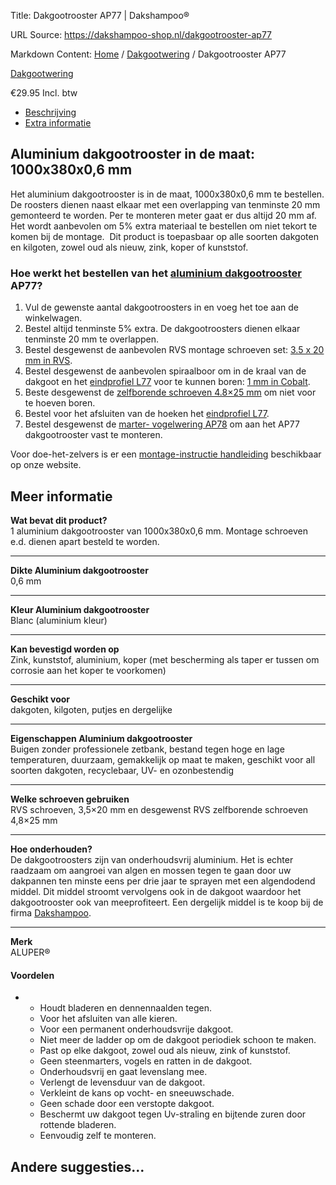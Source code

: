 Title: Dakgootrooster AP77 | Dakshampoo®

URL Source: https://dakshampoo-shop.nl/dakgootrooster-ap77

Markdown Content:
[Home](https://www.dakshampoo-shop.nl/) / [Dakgootwering](https://www.dakshampoo-shop.nl/dakgootwering/) / Dakgootrooster AP77

[Dakgootwering](https://www.dakshampoo-shop.nl/dakgootwering/)

€29.95 Incl. btw

*   [Beschrijving](#tab-description)
*   [Extra informatie](#tab-additional_information)

Aluminium dakgootrooster in de maat: 1000x380x0,6 mm
----------------------------------------------------

Het aluminium dakgootrooster is in de maat, 1000x380x0,6 mm te bestellen. De roosters dienen naast elkaar met een overlapping van tenminste 20 mm gemonteerd te worden. Per te monteren meter gaat er dus altijd 20 mm af. Het wordt aanbevolen om 5% extra materiaal te bestellen om niet tekort te komen bij de montage.  Dit product is toepasbaar op alle soorten dakgoten en kilgoten, zowel oud als nieuw, zink, koper of kunststof.

### Hoe werkt het bestellen van het [aluminium dakgootrooster](https://www.dakshampoo-shop.nl/product-categorie/dakgootbescherming/) AP77?

1.  Vul de gewenste aantal dakgootroosters in en voeg het toe aan de winkelwagen.
2.  Bestel altijd tenminste 5% extra. De dakgootroosters dienen elkaar tenminste 20 mm te overlappen.
3.  Bestel desgewenst de aanbevolen RVS montage schroeven set: [3.5 x 20 mm in RVS](https://www.dakshampoo-shop.nl/product/spaanplaatschroeven-20mm/).
4.  Bestel desgewenst de aanbevolen spiraalboor om in de kraal van de dakgoot en het [eindprofiel L77](https://www.dakshampoo-shop.nl/product/aluminium-eindprofiel/) voor te kunnen boren: [1 mm in Cobalt](https://www.dakshampoo-shop.nl/product/hss-cobalt-spiraalboor-1-mm/).
5.  Beste desgewenst de [zelfborende schroeven 4.8×25 mm](https://www.dakshampoo-shop.nl/product/zelfborende-schroeven-rvs-blank-4-2-x-16mm-100-st/) om niet voor te hoeven boren.
6.  Bestel voor het afsluiten van de hoeken het [eindprofiel L77](https://www.dakshampoo-shop.nl/product/aluminium-eindprofiel/).
7.  Bestel desgewenst de [marter- vogelwering AP78](https://www.dakshampoo-shop.nl/product/aluminium-marter-vogelwering/) om aan het AP77 dakgootrooster vast te monteren.

Voor doe-het-zelvers is er een [montage-instructie handleiding](https://www.dakshampoo-shop.nl/montage-instructies/) beschikbaar op onze website.

Meer informatie
---------------

**Wat bevat dit product?**  
1 aluminium dakgootrooster van 1000x380x0,6 mm. Montage schroeven e.d. dienen apart besteld te worden.

* * *

**Dikte Aluminium dakgootrooster**  
0,6 mm

* * *

**Kleur Aluminium dakgootrooster**  
Blanc (aluminium kleur)

* * *

**Kan bevestigd worden op**  
Zink, kunststof, aluminium, koper (met bescherming als taper er tussen om corrosie aan het koper te voorkomen)

* * *

**Geschikt voor**  
dakgoten, kilgoten, putjes en dergelijke

* * *

**Eigenschappen Aluminium dakgootrooster**  
Buigen zonder professionele zetbank, bestand tegen hoge en lage temperaturen, duurzaam, gemakkelijk op maat te maken, geschikt voor all soorten dakgoten, recyclebaar, UV- en ozonbestendig

* * *

**Welke schroeven gebruiken**  
RVS schroeven, 3,5×20 mm en desgewenst RVS zelfborende schroeven 4,8×25 mm

* * *

**Hoe onderhouden?**  
De dakgootroosters zijn van onderhoudsvrij aluminium. Het is echter raadzaam om aangroei van algen en mossen tegen te gaan door uw dakpannen ten minste eens per drie jaar te sprayen met een algendodend middel. Dit middel stroomt vervolgens ook in de dakgoot waardoor het dakgootrooster ook van meeprofiteert. Een dergelijk middel is te koop bij de firma [Dakshampoo](http://www.biologischedakshampoo.nl/).

* * *

**Merk**  
ALUPER®

#### Voordelen

*   *   Houdt bladeren en dennennaalden tegen.
    *   Voor het afsluiten van alle kieren.
    *   Voor een permanent onderhoudsvrije dakgoot.
    *   Niet meer de ladder op om de dakgoot periodiek schoon te maken.
    *   Past op elke dakgoot, zowel oud als nieuw, zink of kunststof.
    *   Geen steenmarters, vogels en ratten in de dakgoot.
    *   Onderhoudsvrij en gaat levenslang mee.
    *   Verlengt de levensduur van de dakgoot.
    *   Verkleint de kans op vocht- en sneeuwschade.
    *   Geen schade door een verstopte dakgoot.
    *   Beschermt uw dakgoot tegen Uv-straling en bijtende zuren door rottende bladeren.
    *   Eenvoudig zelf te monteren.

Andere suggesties…
------------------
